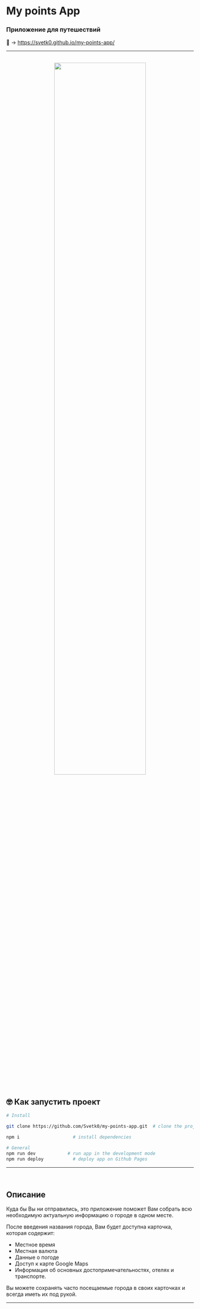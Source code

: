 # My points App
### <b> Приложение для путешествий </b>

👀 ->   https://svetk0.github.io/my-points-app/

 ---

<br>
<div align="center"><img src="./src/images/readme-title.png" width="70%"> </div> <br>

## 🤓 Как запустить проект

```bash
# Install

git clone https://github.com/Svetk0/my-points-app.git  # clone the project      

npm i                    # install dependencies
```

```bash
# General
npm run dev            # run app in the development mode
npm run deploy           # deploy app on Github Pages
```
---
<br>


## Описание

Куда бы Вы ни отправились, это приложение поможет Вам собрать всю необходимую актуальную информацию  о городе в одном месте.



После введения названия города, Вам будет доступна карточка, которая содержит:

- Местное время
- Местная валюта
- Данные о погоде
- Доступ к карте Google Maps
- Информация об основных достопримечательностях, отелях и транспорте.

Вы можете сохранять часто посещаемые города в своих карточках и всегда иметь их под рукой.

----
<br>
